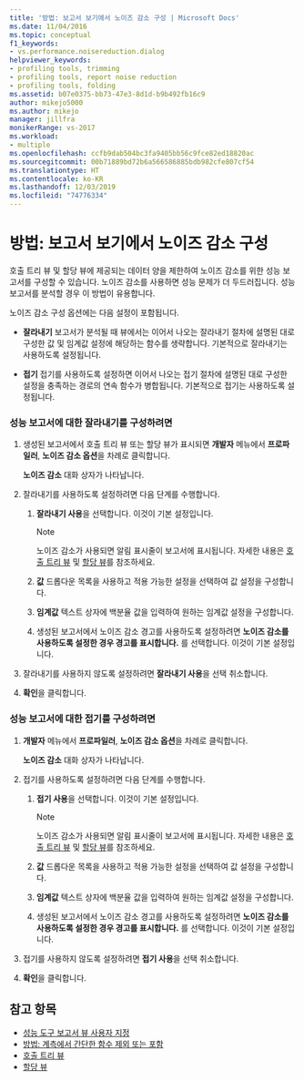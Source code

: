 ```yaml
---
title: '방법: 보고서 보기에서 노이즈 감소 구성 | Microsoft Docs'
ms.date: 11/04/2016
ms.topic: conceptual
f1_keywords:
- vs.performance.noisereduction.dialog
helpviewer_keywords:
- profiling tools, trimming
- profiling tools, report noise reduction
- profiling tools, folding
ms.assetid: b07e0375-bb73-47e3-8d1d-b9b492fb16c9
author: mikejo5000
ms.author: mikejo
manager: jillfra
monikerRange: vs-2017
ms.workload:
- multiple
ms.openlocfilehash: ccfb9dab504bc3fa9405bb56c9fce82ed18820ac
ms.sourcegitcommit: 00b71889bd72b6a566586885bdb982cfe807cf54
ms.translationtype: HT
ms.contentlocale: ko-KR
ms.lasthandoff: 12/03/2019
ms.locfileid: "74776334"
---
```

# <a name="how-to-configure-noise-reduction-in-report-views"></a>방법: 보고서 보기에서 노이즈 감소 구성
호출 트리 뷰 및 할당 뷰에 제공되는 데이터 양을 제한하여 노이즈 감소를 위한 성능 보고서를 구성할 수 있습니다. 노이즈 감소를 사용하면 성능 문제가 더 두드러집니다. 성능 보고서를 분석할 경우 이 방법이 유용합니다.

 노이즈 감소 구성 옵션에는 다음 설정이 포함됩니다.

- **잘라내기** 보고서가 분석될 때 뷰에서는 이어서 나오는 잘라내기 절차에 설명된 대로 구성한 값 및 임계값 설정에 해당하는 함수를 생략합니다. 기본적으로 잘라내기는 사용하도록 설정됩니다.

- **접기** 접기를 사용하도록 설정하면 이어서 나오는 접기 절차에 설명된 대로 구성한 설정을 충족하는 경로의 연속 함수가 병합됩니다. 기본적으로 접기는 사용하도록 설정됩니다.

### <a name="to-configure-trimming-for-a-performance-report"></a>성능 보고서에 대한 잘라내기를 구성하려면

1. 생성된 보고서에서 호출 트리 뷰 또는 할당 뷰가 표시되면 **개발자** 메뉴에서 **프로파일러**, **노이즈 감소 옵션**을 차례로 클릭합니다.

     **노이즈 감소** 대화 상자가 나타납니다.

2. 잘라내기를 사용하도록 설정하려면 다음 단계를 수행합니다.

    1. **잘라내기 사용**을 선택합니다. 이것이 기본 설정입니다.

        > [!NOTE]
        > 노이즈 감소가 사용되면 알림 표시줄이 보고서에 표시됩니다. 자세한 내용은 [호출 트리 뷰](../profiling/call-tree-view.md) 및 [할당 뷰](../profiling/dotnet-memory-allocations-view.md)를 참조하세요.

    2. **값** 드롭다운 목록을 사용하고 적용 가능한 설정을 선택하여 값 설정을 구성합니다.

    3. **임계값** 텍스트 상자에 백분율 값을 입력하여 원하는 임계값 설정을 구성합니다.

    4. 생성된 보고서에서 노이즈 감소 경고를 사용하도록 설정하려면 **노이즈 감소를 사용하도록 설정한 경우 경고를 표시합니다.** 를 선택합니다. 이것이 기본 설정입니다.

3. 잘라내기를 사용하지 않도록 설정하려면 **잘라내기 사용**을 선택 취소합니다.

4. **확인**을 클릭합니다.

### <a name="to-configure-folding-for-a-performance-report"></a>성능 보고서에 대한 접기를 구성하려면

1. **개발자** 메뉴에서 **프로파일러**, **노이즈 감소 옵션**을 차례로 클릭합니다.

     **노이즈 감소** 대화 상자가 나타납니다.

2. 접기를 사용하도록 설정하려면 다음 단계를 수행합니다.

    1. **접기 사용**을 선택합니다. 이것이 기본 설정입니다.

        > [!NOTE]
        > 노이즈 감소가 사용되면 알림 표시줄이 보고서에 표시됩니다. 자세한 내용은 [호출 트리 뷰](../profiling/call-tree-view.md) 및 [할당 뷰](../profiling/dotnet-memory-allocations-view.md)를 참조하세요.

    2. **값** 드롭다운 목록을 사용하고 적용 가능한 설정을 선택하여 값 설정을 구성합니다.

    3. **임계값** 텍스트 상자에 백분율 값을 입력하여 원하는 임계값 설정을 구성합니다.

    4. 생성된 보고서에서 노이즈 감소 경고를 사용하도록 설정하려면 **노이즈 감소를 사용하도록 설정한 경우 경고를 표시합니다.** 를 선택합니다. 이것이 기본 설정입니다.

3. 접기를 사용하지 않도록 설정하려면 **접기 사용**을 선택 취소합니다.

4. **확인**을 클릭합니다.

## <a name="see-also"></a>참고 항목
- [성능 도구 보고서 뷰 사용자 지정](../profiling/customizing-performance-tools-report-views.md)
- [방법: 계측에서 간단한 함수 제외 또는 포함](../profiling/how-to-exclude-or-include-short-functions-from-instrumentation.md)
- [호출 트리 뷰](../profiling/call-tree-view.md)
- [할당 뷰](../profiling/dotnet-memory-allocations-view.md)
